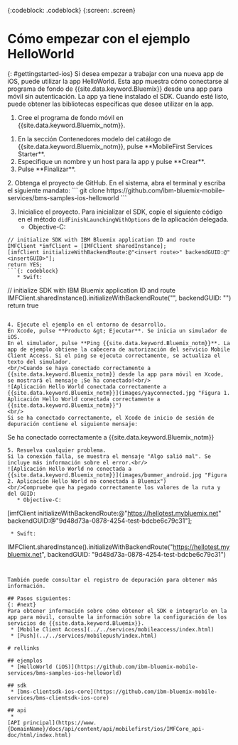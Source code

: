 <!-- Attribute definitions -->
{:codeblock: .codeblock}
{:screen: .screen}

# Cómo empezar con el ejemplo HelloWorld
{: #gettingstarted-ios}
Si desea empezar a trabajar con una nueva app de iOS, puede utilizar la app HelloWorld. Esta app muestra cómo conectarse al programa de fondo de {{site.data.keyword.Bluemix}} desde una app para móvil sin autenticación. La app ya tiene instalado el SDK. Cuando esté listo, puede obtener las bibliotecas específicas que desee utilizar en la app.

1. Cree el programa de fondo móvil en {{site.data.keyword.Bluemix_notm}}.
<ol>
	<li>En la sección Contenedores modelo del catálogo de {{site.data.keyword.Bluemix_notm}}, pulse **MobileFirst Services Starter**.</li>
    <li>Especifique un nombre y un host para la app y pulse **Crear**.</li>
    <li>Pulse **Finalizar**. </li>
</ol>
2. Obtenga el proyecto de GitHub.
En el sistema, abra el terminal y escriba el siguiente mandato:
```
git clone https://github.com/ibm-bluemix-mobile-services/bms-samples-ios-helloworld
```

3. Inicialice el proyecto.
Para inicializar el SDK, copie el siguiente código en el método `didFinishLaunchingWithOptions` de la aplicación delegada.
   * Objective-C:
```
// initialize SDK with IBM Bluemix application ID and route
IMFClient *imfClient = [IMFClient sharedInstance];
[imfClient initializeWithBackendRoute:@"<insert route>" backendGUID:@"<insertGUID>"];
return YES;
```{: codeblock}
   * Swift:
```
// initialize SDK with IBM Bluemix application ID and route
IMFClient.sharedInstance().initializeWithBackendRoute("<insert route>", backendGUID: "<insertGUID>")
return true
```{: codeblock}

4. Ejecute el ejemplo en el entorno de desarrollo.
En Xcode, pulse **Producto &gt; Ejecutar**. Se inicia un simulador de iOS.
En el simulador, pulse **Ping {{site.data.keyword.Bluemix_notm}}**. La app de ejemplo obtiene la cabecera de autorización del servicio Mobile Client Access. Si el ping se ejecuta correctamente, se actualiza el texto del simulador.
<br/>Cuando se haya conectado correctamente a {{site.data.keyword.Bluemix_notm}} desde la app para móvil en Xcode, se mostrará el mensaje ¡Se ha conectado!<br/>
![Aplicación Hello World conectada correctamente a {{site.data.keyword.Bluemix_notm}}](images/yayconnected.jpg "Figura 1. Aplicación Hello World conectada correctamente a {{site.data.keyword.Bluemix_notm}}")
<br/>
Si se ha conectado correctamente, el Xcode de inicio de sesión de depuración contiene el siguiente mensaje:
```
Se ha conectado correctamente a {{site.data.keyword.Bluemix_notm}}
```
5. Resuelva cualquier problema.
Si la conexión falla, se muestra el mensaje "Algo salió mal". Se incluye más información sobre el error.<br/>
![Aplicación Hello World no conectada a {{site.data.keyword.Bluemix_notm}}](images/bummer_android.jpg "Figura 2. Aplicación Hello World no conectada a Bluemix")
<br/>Compruebe que ha pegado correctamente los valores de la ruta y del GUID:
   * Objective-C:
  ```
  [imfClient initializeWithBackendRoute:@"https://hellotest.mybluemix.net"
  backendGUID:@"9d48d73a-0878-4254-test-bdcbe6c79c31"];
  ``` {: codeblock}
   * Swift:
  ```
  IMFClient.sharedInstance().initializeWithBackendRoute("https://hellotest.mybluemix.net", backendGUID: "9d48d73a-0878-4254-test-bdcbe6c79c31")
  ```{: codeblock}


También puede consultar el registro de depuración para obtener más información.

## Pasos siguientes:
{: #next}
Para obtener información sobre cómo obtener el SDK e integrarlo en la app para móvil, consulte la información sobre la configuración de los servicios de {{site.data.keyword.Bluemix}}.
   * [Mobile Client Access](../../services/mobileaccess/index.html)
   * [Push](../../services/mobilepush/index.html)

# rellinks

## ejemplos
   * [HelloWorld (iOS)](https://github.com/ibm-bluemix-mobile-services/bms-samples-ios-helloworld)

## sdk
   * [bms-clientsdk-ios-core](https://github.com/ibm-bluemix-mobile-services/bms-clientsdk-ios-core)

## api
   *
[API principal](https://www.{DomainName}/docs/api/content/api/mobilefirst/ios/IMFCore_api-doc/html/index.html)
